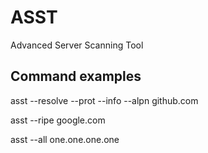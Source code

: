 # ASST
Advanced Server Scanning Tool

## Command examples
asst --resolve --prot --info --alpn github.com

asst --ripe google.com

asst --all one.one.one.one

